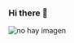 ### Hi there 👋

 <img src="https://www.kionetworks.com/hubfs/ALCHEMYLABS/Google-IMAGEN-project.jpg" alt="no hay imagen"/>

<!--
**Gon159x/Gon159x** is a ✨ _special_ ✨ repository because its `README.md` (this file) appears on your GitHub profile.

Here are some ideas to get you started:

- 🔭 I’m currently working on ...
- 🌱 I’m currently learning ...
- 👯 I’m looking to collaborate on ...
- 🤔 I’m looking for help with ...
- 💬 Ask me about ...
- 📫 How to reach me: ...
- 😄 Pronouns: ...
- ⚡ Fun fact: ...
-->
